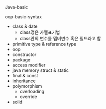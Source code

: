 Java-basic

oop-basic-syntax

* class & date
  * class명은 카멜표기법
  * class안의 변수를 멤버변수 혹은 필드라고 함
* primitive type & reference type
* oop
* constructor
* package
* access modifier
* java memory struct & static
* final & const
* inheritance
* polymorphism
  * overloading
  * override
* solid